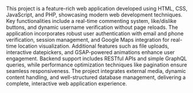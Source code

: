 This project is a feature-rich web application developed using HTML, CSS, JavaScript, and PHP, showcasing modern web development techniques. Key functionalities include a real-time commenting system, like/dislike buttons, and dynamic username verification without page reloads. The application incorporates robust user authentication with email and phone verification, session management, and Google Maps integration for real-time location visualization. Additional features such as file uploads, interactive datepickers, and GSAP-powered animations enhance user engagement. Backend support includes RESTful APIs and simple GraphQL queries, while performance optimization techniques like pagination ensure seamless responsiveness. The project integrates external media, dynamic content handling, and well-structured database management, delivering a complete, interactive web application experience.

